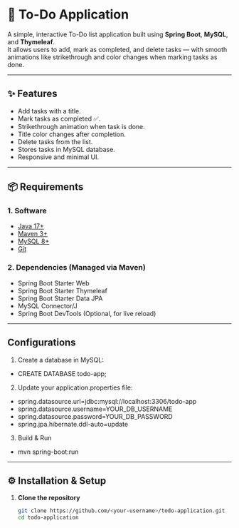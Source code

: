 # 📝 To-Do Application

A simple, interactive To-Do list application built using **Spring Boot**, **MySQL**, and **Thymeleaf**.  
It allows users to add, mark as completed, and delete tasks — with smooth animations like strikethrough and color changes when marking tasks as done.

---

## ✨ Features
- Add tasks with a title.
- Mark tasks as completed ✅.
- Strikethrough animation when task is done.
- Title color changes after completion.
- Delete tasks from the list.
- Stores tasks in MySQL database.
- Responsive and minimal UI.

---

## 📦 Requirements

### **1. Software**
- [Java 17+](https://adoptium.net/)
- [Maven 3+](https://maven.apache.org/)
- [MySQL 8+](https://dev.mysql.com/downloads/)
- [Git](https://git-scm.com/)

### **2. Dependencies (Managed via Maven)**
- Spring Boot Starter Web
- Spring Boot Starter Thymeleaf
- Spring Boot Starter Data JPA
- MySQL Connector/J
- Spring Boot DevTools (Optional, for live reload)

---
## Configurations

1. Create a database in MySQL:
- CREATE DATABASE todo-app;

2. Update your application.properties file:
- spring.datasource.url=jdbc:mysql://localhost:3306/todo-app
- spring.datasource.username=YOUR_DB_USERNAME
- spring.datasource.password=YOUR_DB_PASSWORD
- spring.jpa.hibernate.ddl-auto=update

3. Build & Run
- mvn spring-boot:run   

---

## ⚙️ Installation & Setup

1. **Clone the repository**
   ```bash
   git clone https://github.com/<your-username>/todo-application.git
   cd todo-application
